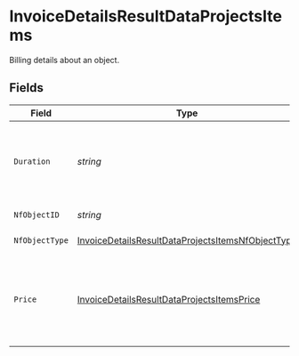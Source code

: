 # InvoiceDetailsResultDataProjectsItems

Billing details about an object.


## Fields

| Field                                                                                                                         | Type                                                                                                                          | Required                                                                                                                      | Description                                                                                                                   | Example                                                                                                                       |
| ----------------------------------------------------------------------------------------------------------------------------- | ----------------------------------------------------------------------------------------------------------------------------- | ----------------------------------------------------------------------------------------------------------------------------- | ----------------------------------------------------------------------------------------------------------------------------- | ----------------------------------------------------------------------------------------------------------------------------- |
| `Duration`                                                                                                                    | *string*                                                                                                                      | :heavy_check_mark:                                                                                                            | Duration the object has been running in this billing period, in seconds.                                                      | 172800                                                                                                                        |
| `NfObjectID`                                                                                                                  | *string*                                                                                                                      | :heavy_check_mark:                                                                                                            | The ID of the object.                                                                                                         | example-service                                                                                                               |
| `NfObjectType`                                                                                                                | [InvoiceDetailsResultDataProjectsItemsNfObjectType](../../models/shared/invoicedetailsresultdataprojectsitemsnfobjecttype.md) | :heavy_check_mark:                                                                                                            | The type of the object.                                                                                                       | service                                                                                                                       |
| `Price`                                                                                                                       | [InvoiceDetailsResultDataProjectsItemsPrice](../../models/shared/invoicedetailsresultdataprojectsitemsprice.md)               | :heavy_check_mark:                                                                                                            | Details about the price of a object, broken down by resource type.                                                            |                                                                                                                               |
